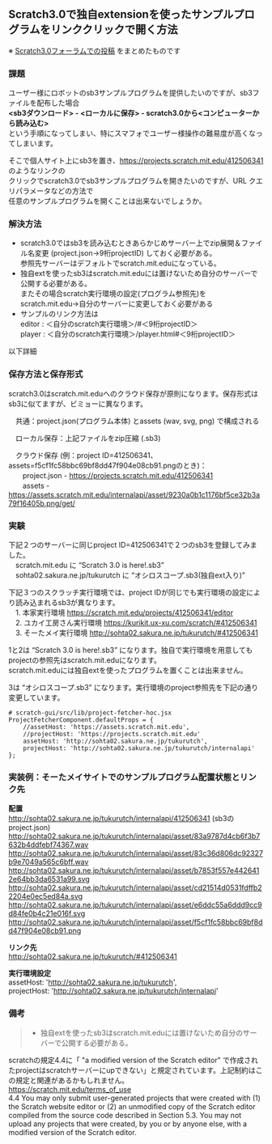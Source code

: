 ## Scratch3.0で独自extensionを使ったサンプルプログラムをリンククリックで開く方法

※ [Scratch3.0フォーラムでの投稿](https://scratch.mit.edu/discuss/topic/337226/?page=2#post-4236202) をまとめたものです

### 課題
ユーザー様にロボットのsb3サンプルプログラムを提供したいのですが、sb3ファイルを配布した場合  
**<sb3ダウンロード> - <ローカルに保存> - scratch3.0から<コンピューターから読み込む>**   
という手順になってしまい、特にスマフォでユーザー様操作の難易度が高くなってしまいます。  

そこで個人サイト上にsb3を置き、https://projects.scratch.mit.edu/412506341 のようなリンクの  
クリックでscratch3.0でsb3サンプルプログラムを開きたいのですが、URL クエリパラメータなどの方法で  
任意のサンプルプログラムを開くことは出来ないでしょうか。  

### 解決方法
- scratch3.0ではsb3を読み込むときあらかじめサーバー上でzip展開＆ファイル名変更 (project.json→9桁projectID) しておく必要がある。  
参照先サーバーはデフォルトでscratch.mit.eduになっている。  
- 独自extを使ったsb3はscratch.mit.eduには置けないため自分のサーバーで公開する必要がある。  
またその場合scratch実行環境の設定(プログラム参照先)をscratch.mit.edu→自分のサーバーに変更しておく必要がある  
- サンプルのリンク方法は  
editor : ＜自分のscratch実行環境＞/#＜9桁projectID＞  
player : ＜自分のscratch実行環境＞/player.html#＜9桁projectID＞  

以下詳細

### 保存方法と保存形式
scratch3.0はscratch.mit.eduへのクラウド保存が原則になります。保存形式はsb3に似てますが、ビミョーに異なります。

　共通：project.json(プログラム本体) とassets (wav, svg, png) で構成される

　ローカル保存：上記ファイルをzip圧縮 (.sb3)

　クラウド保存 (例：project ID=412506341、assets=f5cf1fc58bbc69bf8dd47f904e08cb91.pngのとき)：  
　　project.json - https://projects.scratch.mit.edu/412506341  
　　assets - https://assets.scratch.mit.edu/internalapi/asset/9230a0b1c1176bf5ce32b3a79f16405b.png/get/  

### 実験
下記２つのサーバーに同じproject ID=412506341で２つのsb3を登録してみました。  
　scratch.mit.edu に “Scratch 3.0 is here!.sb3”  
　sohta02.sakura.ne.jp/tukurutch に “オシロスコープ.sb3(独自ext入り)”  

下記３つのスクラッチ実行環境では、project IDが同じでも実行環境の設定により読み込まれるsb3が異なります。  
　1. 本家実行環境 https://scratch.mit.edu/projects/412506341/editor  
　2. ユカイ工房さん実行環境 https://kurikit.ux-xu.com/scratch/#412506341  
　3. そーたメイ実行環境 http://sohta02.sakura.ne.jp/tukurutch/#412506341  

1と2は “Scratch 3.0 is here!.sb3” になります。独自で実行環境を用意してもprojectの参照先はscratch.mit.eduになります。  
scratch.mit.eduには独自extを使ったプログラムを置くことは出来ません。  
 
3は “オシロスコープ.sb3” になります。実行環境のproject参照先を下記の通り変更しています。  

    # scratch-gui/src/lib/project-fetcher-hoc.jsx
    ProjectFetcherComponent.defaultProps = {  
        //assetHost: 'https://assets.scratch.mit.edu',  
        //projectHost: 'https://projects.scratch.mit.edu'  
        assetHost: 'http://sohta02.sakura.ne.jp/tukurutch',  
        projectHost: 'http://sohta02.sakura.ne.jp/tukurutch/internalapi'  
    };  

### 実装例：そーたメイサイトでのサンプルプログラム配置状態とリンク先
**配置**  
http://sohta02.sakura.ne.jp/tukurutch/internalapi/412506341 (sb3のproject.json)
http://sohta02.sakura.ne.jp/tukurutch/internalapi/asset/83a9787d4cb6f3b7632b4ddfebf74367.wav
http://sohta02.sakura.ne.jp/tukurutch/internalapi/asset/83c36d806dc92327b9e7049a565c6bff.wav
http://sohta02.sakura.ne.jp/tukurutch/internalapi/asset/b7853f557e4426412e64bb3da6531a99.svg
http://sohta02.sakura.ne.jp/tukurutch/internalapi/asset/cd21514d0531fdffb22204e0ec5ed84a.svg
http://sohta02.sakura.ne.jp/tukurutch/internalapi/asset/e6ddc55a6ddd9cc9d84fe0b4c21e016f.svg
http://sohta02.sakura.ne.jp/tukurutch/internalapi/asset/f5cf1fc58bbc69bf8dd47f904e08cb91.png

**リンク先**  
http://sohta02.sakura.ne.jp/tukurutch/#412506341

**実行環境設定**  
assetHost: 'http://sohta02.sakura.ne.jp/tukurutch',  
projectHost: 'http://sohta02.sakura.ne.jp/tukurutch/internalapi'  

### 備考
> - 独自extを使ったsb3はscratch.mit.eduには置けないため自分のサーバーで公開する必要がある。  

scratchの規定4.4に「 "a modified version of the Scratch editor" で作成されたprojectはscratchサーバーにupできない」と規定されています。上記制約はこの規定と関連があるかもしれません。    
https://scratch.mit.edu/terms_of_use  
4.4 You may only submit user-generated projects that were created with (1) the Scratch website editor or (2) an unmodified copy of the Scratch editor compiled from the source code described in Section 5.3. You may not upload any projects that were created, by you or by anyone else, with a modified version of the Scratch editor.  
